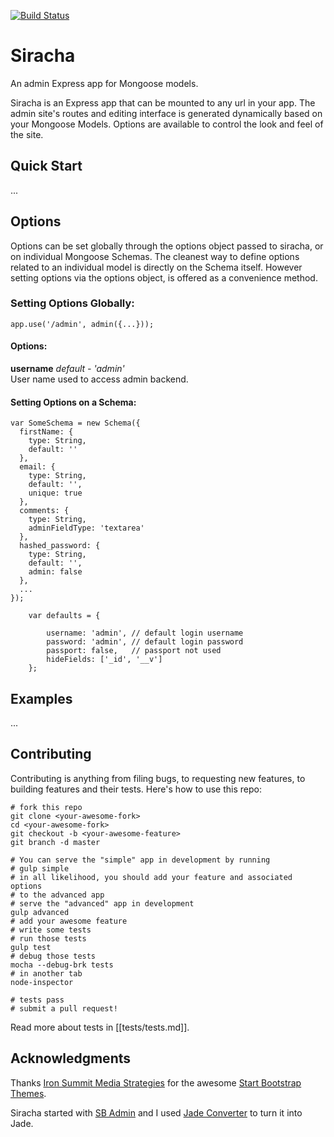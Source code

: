 [![Build Status](https://travis-ci.org/hdngr/siracha.svg?branch=master)](https://travis-ci.org/hdngr/siracha)
# Siracha
An admin Express app for Mongoose models.

Siracha is an Express app that can be mounted to any url in your app.  The admin site's routes and editing interface is generated dynamically based on your Mongoose Models.  Options are available to control the look and feel of the site.

## Quick Start
...
## Options
Options can be set globally through the options object passed to siracha, or on individual Mongoose Schemas.  The cleanest way to define options related to an individual model is directly on the Schema itself.  However setting options via the options object, is offered as a convenience method.

### Setting Options Globally:

```
app.use('/admin', admin({...}));
``` 

#### Options:

**username** *default - 'admin'*    
User name used to access admin backend. 

#### Setting Options on a Schema:

```
var SomeSchema = new Schema({
  firstName: {
    type: String,
    default: ''
  },
  email: {
    type: String,
    default: '',
    unique: true
  },
  comments: {
    type: String,
    adminFieldType: 'textarea'
  },
  hashed_password: {
    type: String,
    default: '',
    admin: false
  },
  ...
});
```

```
    var defaults = {
        
        username: 'admin', // default login username
        password: 'admin', // default login password
        passport: false,   // passport not used 
        hideFields: ['_id', '__v']
    };

```

## Examples
...

## Contributing
Contributing is anything from filing bugs, to requesting new features, to building features and their tests.  Here's how to use this repo:

```
# fork this repo
git clone <your-awesome-fork>
cd <your-awesome-fork>
git checkout -b <your-awesome-feature>
git branch -d master

# You can serve the "simple" app in development by running
# gulp simple
# in all likelihood, you should add your feature and associated options
# to the advanced app
# serve the "advanced" app in development
gulp advanced 
# add your awesome feature
# write some tests
# run those tests
gulp test
# debug those tests
mocha --debug-brk tests
# in another tab
node-inspector

# tests pass
# submit a pull request!
```
Read more about tests in [[tests/tests.md]].


## Acknowledgments
Thanks [Iron Summit Media Strategies](http://www.ironsummitmedia.com/) for the awesome [Start Bootstrap Themes](http://startbootstrap.com/).

Siracha started with [SB Admin](http://startbootstrap.com/template-overviews/sb-admin/) and I used [Jade Converter](http://html2jade.org/) to turn it into Jade.
